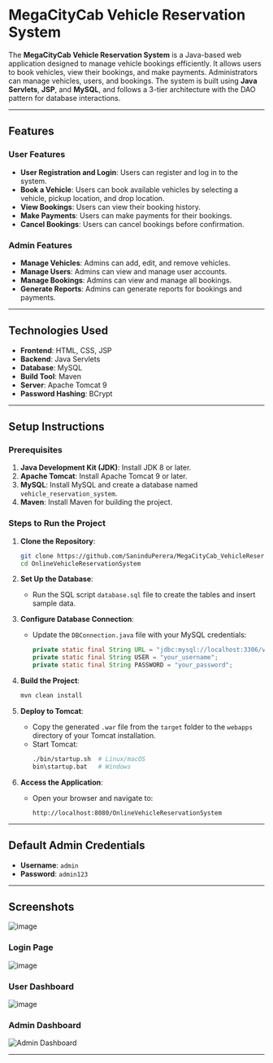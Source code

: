 # MegaCityCab Vehicle Reservation System

The **MegaCityCab Vehicle Reservation System** is a Java-based web application designed to manage vehicle bookings efficiently. It allows users to book vehicles, view their bookings, and make payments. Administrators can manage vehicles, users, and bookings. The system is built using **Java Servlets**, **JSP**, and **MySQL**, and follows a 3-tier architecture with the DAO pattern for database interactions.

---

## Features

### **User Features**
- **User Registration and Login**: Users can register and log in to the system.
- **Book a Vehicle**: Users can book available vehicles by selecting a vehicle, pickup location, and drop location.
- **View Bookings**: Users can view their booking history.
- **Make Payments**: Users can make payments for their bookings.
- **Cancel Bookings**: Users can cancel bookings before confirmation.

### **Admin Features**
- **Manage Vehicles**: Admins can add, edit, and remove vehicles.
- **Manage Users**: Admins can view and manage user accounts.
- **Manage Bookings**: Admins can view and manage all bookings.
- **Generate Reports**: Admins can generate reports for bookings and payments.

---

## Technologies Used

- **Frontend**: HTML, CSS, JSP
- **Backend**: Java Servlets
- **Database**: MySQL
- **Build Tool**: Maven
- **Server**: Apache Tomcat 9
- **Password Hashing**: BCrypt

---

## Setup Instructions

### **Prerequisites**
1. **Java Development Kit (JDK)**: Install JDK 8 or later.
2. **Apache Tomcat**: Install Apache Tomcat 9 or later.
3. **MySQL**: Install MySQL and create a database named `vehicle_reservation_system`.
4. **Maven**: Install Maven for building the project.

### **Steps to Run the Project**
1. **Clone the Repository**:
   ```bash
   git clone https://github.com/SaninduPerera/MegaCityCab_VehicleReservationSystem.git
   cd OnlineVehicleReservationSystem
   ```

2. **Set Up the Database**:
   - Run the SQL script `database.sql` file to create the tables and insert sample data.

3. **Configure Database Connection**:
   - Update the `DBConnection.java` file with your MySQL credentials:
     ```java
     private static final String URL = "jdbc:mysql://localhost:3306/vehicle_reservation_system";
     private static final String USER = "your_username";
     private static final String PASSWORD = "your_password";
     ```

4. **Build the Project**:
   ```bash
   mvn clean install
   ```

5. **Deploy to Tomcat**:
   - Copy the generated `.war` file from the `target` folder to the `webapps` directory of your Tomcat installation.
   - Start Tomcat:
     ```bash
     ./bin/startup.sh  # Linux/macOS
     bin\startup.bat   # Windows
     ```

6. **Access the Application**:
   - Open your browser and navigate to:
     ```
     http://localhost:8080/OnlineVehicleReservationSystem
     ```

---

## Default Admin Credentials
- **Username**: `admin`
- **Password**: `admin123`

---

## Screenshots

![image](https://github.com/user-attachments/assets/b2beacc9-26c7-4cdc-b658-2585478abbf5)

### **Login Page**

![image](https://github.com/user-attachments/assets/d225ba40-51ec-4a85-92e1-74873c85838a)

### **User Dashboard**

![image](https://github.com/user-attachments/assets/8f9a41a4-2772-4041-b594-a5c19509c9de)

### **Admin Dashboard**
![Admin Dashboard](screenshots/admin_dashboard.png)

---
